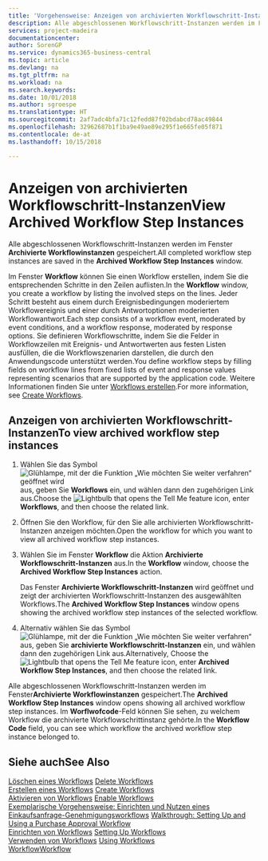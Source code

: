 ```yaml
---
title: 'Vorgehensweise: Anzeigen von archivierten Workflowschritt-Instanzen | Microsoft Docs'
description: Alle abgeschlossenen Workflowschritt-Instanzen werden im Fenster **Archivierte Workflowinstanzen** gespeichert.
services: project-madeira
documentationcenter: 
author: SorenGP
ms.service: dynamics365-business-central
ms.topic: article
ms.devlang: na
ms.tgt_pltfrm: na
ms.workload: na
ms.search.keywords: 
ms.date: 10/01/2018
ms.author: sgroespe
ms.translationtype: HT
ms.sourcegitcommit: 2af7adc4bfa71c12fedd87f02bdabcd78ac49844
ms.openlocfilehash: 32962687b1f1ba9e49ae89e295f1e665fe05f871
ms.contentlocale: de-at
ms.lasthandoff: 10/15/2018

---
```

# <a name="view-archived-workflow-step-instances"></a><span data-ttu-id="36e49-103">Anzeigen von archivierten Workflowschritt-Instanzen</span><span class="sxs-lookup"><span data-stu-id="36e49-103">View Archived Workflow Step Instances</span></span>
<span data-ttu-id="36e49-104">Alle abgeschlossenen Workflowschritt-Instanzen werden im Fenster **Archivierte Workflowinstanzen** gespeichert.</span><span class="sxs-lookup"><span data-stu-id="36e49-104">All completed workflow step instances are saved in the **Archived Workflow Step Instances** window.</span></span>  

 <span data-ttu-id="36e49-105">Im Fenster **Workflow** können Sie einen Workflow erstellen, indem Sie die entsprechenden Schritte in den Zeilen auflisten.</span><span class="sxs-lookup"><span data-stu-id="36e49-105">In the **Workflow** window, you create a workflow by listing the involved steps on the lines.</span></span> <span data-ttu-id="36e49-106">Jeder Schritt besteht aus einem durch Ereignisbedingungen moderiertem Workflowereignis und einer durch Antwortoptionen moderierten Workflowantwort.</span><span class="sxs-lookup"><span data-stu-id="36e49-106">Each step consists of a workflow event, moderated by event conditions, and a workflow response, moderated by response options.</span></span> <span data-ttu-id="36e49-107">Sie definieren Workflowschritte, indem Sie die Felder in Workflowzeilen mit Ereignis- und Antwortwerten aus festen Listen ausfüllen, die die Workflowszenarien darstellen, die durch den Anwendungscode unterstützt werden.</span><span class="sxs-lookup"><span data-stu-id="36e49-107">You define workflow steps by filling fields on workflow lines from fixed lists of event and response values representing scenarios that are supported by the application code.</span></span> <span data-ttu-id="36e49-108">Weitere Informationen finden Sie unter [Workflows erstellen](across-how-to-create-workflows.md).</span><span class="sxs-lookup"><span data-stu-id="36e49-108">For more information, see [Create Workflows](across-how-to-create-workflows.md).</span></span>  

## <a name="to-view-archived-workflow-step-instances"></a><span data-ttu-id="36e49-109">Anzeigen von archivierten Workflowschritt-Instanzen</span><span class="sxs-lookup"><span data-stu-id="36e49-109">To view archived workflow step instances</span></span>  
1.  <span data-ttu-id="36e49-110">Wählen Sie das Symbol ![Glühlampe, mit der die Funktion „Wie möchten Sie weiter verfahren“ geöffnet wird](media/ui-search/search_small.png "Wie möchten Sie weiter verfahren?") aus, geben Sie **Workflows** ein, und wählen dann den zugehörigen Link aus.</span><span class="sxs-lookup"><span data-stu-id="36e49-110">Choose the ![Lightbulb that opens the Tell Me feature](media/ui-search/search_small.png "Tell me what you want to do") icon, enter **Workflows**, and then choose the related link.</span></span>  
2.  <span data-ttu-id="36e49-111">Öffnen Sie den Workflow, für den Sie alle archivierten Workflowschritt-Instanzen anzeigen möchten.</span><span class="sxs-lookup"><span data-stu-id="36e49-111">Open the workflow for which you want to view all archived workflow step instances.</span></span>  
3.  <span data-ttu-id="36e49-112">Wählen Sie im Fenster **Workflow** die Aktion **Archivierte Workflowschritt-Instanzen** aus.</span><span class="sxs-lookup"><span data-stu-id="36e49-112">In the **Workflow** window, choose the **Archived Workflow Step Instances** action.</span></span>  

    <span data-ttu-id="36e49-113">Das Fenster **Archivierte Workflowschritt-Instanzen** wird geöffnet und zeigt der archivierten Workflowschritt-Instanzen des ausgewählten Workflows.</span><span class="sxs-lookup"><span data-stu-id="36e49-113">The **Archived Workflow Step Instances** window opens showing the archived workflow step instances of the selected workflow.</span></span>  
4.  <span data-ttu-id="36e49-114">Alternativ wählen Sie das Symbol ![Glühlampe, mit der die Funktion „Wie möchten Sie weiter verfahren“ ](media/ui-search/search_small.png "Wie möchten Sie weiter verfahren?") aus, geben Sie **archivierte Workflowschritt-Instanzen** ein, und wählen dann den zugehörigen Link aus.</span><span class="sxs-lookup"><span data-stu-id="36e49-114">Alternatively, Choose the ![Lightbulb that opens the Tell Me feature](media/ui-search/search_small.png "Tell me what you want to do") icon, enter **Archived Workflow Step Instances**, and then choose the related link.</span></span>  

<span data-ttu-id="36e49-115">Alle abgeschlossenen Workflowschritt-Instanzen werden im Fenster**Archivierte Workflowinstanzen** gespeichert.</span><span class="sxs-lookup"><span data-stu-id="36e49-115">The **Archived Workflow Step Instances** window opens showing all archived workflow step instances.</span></span> <span data-ttu-id="36e49-116">Im **Worflwofcode**-Feld können Sie sehen, zu welchem Workflow die archivierte Workflowschrittinstanz gehörte.</span><span class="sxs-lookup"><span data-stu-id="36e49-116">In the **Workflow Code** field, you can see which workflow the archived workflow step instance belonged to.</span></span>  

## <a name="see-also"></a><span data-ttu-id="36e49-117">Siehe auch</span><span class="sxs-lookup"><span data-stu-id="36e49-117">See Also</span></span>  
 <span data-ttu-id="36e49-118">[Löschen eines Workflows](across-how-to-delete-workflows.md) </span><span class="sxs-lookup"><span data-stu-id="36e49-118">[Delete Workflows](across-how-to-delete-workflows.md) </span></span>  
 <span data-ttu-id="36e49-119">[Erstellen eines Workflows](across-how-to-create-workflows.md) </span><span class="sxs-lookup"><span data-stu-id="36e49-119">[Create Workflows](across-how-to-create-workflows.md) </span></span>  
 <span data-ttu-id="36e49-120">[Aktivieren von Workflows](across-how-to-enable-workflows.md) </span><span class="sxs-lookup"><span data-stu-id="36e49-120">[Enable Workflows](across-how-to-enable-workflows.md) </span></span>  
 <span data-ttu-id="36e49-121">[Exemplarische Vorgehensweise: Einrichten und Nutzen eines Einkaufsanfrage-Genehmigungsworkflows](walkthrough-setting-up-and-using-a-purchase-approval-workflow.md) </span><span class="sxs-lookup"><span data-stu-id="36e49-121">[Walkthrough: Setting Up and Using a Purchase Approval Workflow](walkthrough-setting-up-and-using-a-purchase-approval-workflow.md) </span></span>  
 <span data-ttu-id="36e49-122">[Einrichten von Workflows](across-set-up-workflows.md) </span><span class="sxs-lookup"><span data-stu-id="36e49-122">[Setting Up Workflows](across-set-up-workflows.md) </span></span>  
 <span data-ttu-id="36e49-123">[Verwenden von Workflows](across-use-workflows.md) </span><span class="sxs-lookup"><span data-stu-id="36e49-123">[Using Workflows](across-use-workflows.md) </span></span>  
 [<span data-ttu-id="36e49-124">Workflow</span><span class="sxs-lookup"><span data-stu-id="36e49-124">Workflow</span></span>](across-workflow.md)

